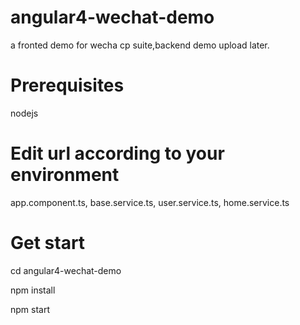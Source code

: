 # angular4-wechat-demo
a fronted demo for wecha cp suite,backend demo upload later.

# Prerequisites
nodejs

# Edit url according to your environment

app.component.ts,
base.service.ts,
user.service.ts,
home.service.ts

# Get start

cd angular4-wechat-demo

npm install

npm start

